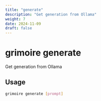 ```yaml
---
title: "generate"
description: "Get generation from Ollama"
weight: 7
date: 2024-11-09
draft: false
---
```


# grimoire generate

Get generation from Ollama

## Usage

```bash
grimoire generate [prompt]
```

